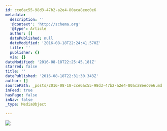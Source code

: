 ```yaml
---
id: cce6ac55-98d3-47b2-a2e4-80aca8eec0e6
metadata:
  description: ''
  '@context': 'http://schema.org'
  '@type': Article
  author: []
  datePublished: null
  dateModified: '2016-08-18T22:24:41.570Z'
  title: ''
  publisher: {}
  via: {}
dateModified: '2016-08-18T22:25:45.181Z'
starred: false
title: ''
datePublished: '2016-08-18T22:31:30.343Z'
author: []
sourcePath: _posts/2016-08-18-cce6ac55-98d3-47b2-a2e4-80aca8eec0e6.md
inFeed: true
hasPage: false
inNav: false
_type: MediaObject

---
```

![](https://the-grid-user-content.s3-us-west-2.amazonaws.com/cd8c7e02-2f32-4620-a828-381586df38d3.jpg)